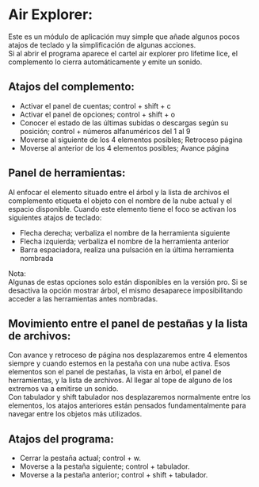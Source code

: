 # Air Explorer:
Este es un módulo de aplicación muy simple que añade algunos pocos atajos de teclado y la simplificación de algunas acciones.  
Si al abrir el programa aparece el cartel air explorer pro lifetime lice, el complemento lo cierra automáticamente y emite un sonido.

## Atajos del complemento:

* Activar el panel de cuentas; control + shift + c
* Activar el panel de opciones; control + shift + o
* Conocer el estado de las últimas subidas o descargas según su posición; control + números alfanuméricos del 1 al 9
* Moverse al siguiente de los 4 elementos posibles; Retroceso página
* Moverse al anterior de los 4 elementos posibles; Avance página

## Panel de herramientas:
Al enfocar el elemento situado entre el árbol y la lista de archivos el complemento etiqueta el objeto con el nombre de la nube actual y el espacio disponible.
Cuando este elemento tiene el foco se activan los siguientes atajos de teclado:  

* Flecha derecha; verbaliza el nombre de la herramienta siguiente
* Flecha izquierda; verbaliza el nombre de la herramienta anterior
* Barra espaciadora, realiza una pulsación en la última herramienta nombrada

Nota:  
Algunas de estas opciones solo están disponibles en la versión pro. Si se desactiva la opción mostrar árbol, el mismo desaparece imposibilitando acceder a las herramientas antes nombradas. 

## Movimiento entre el panel de pestañas y la lista de archivos:
Con avance y retroceso de página nos desplazaremos entre 4 elementos siempre y cuando estemos en la pestaña con una nube activa.
Esos  elementos son el panel de pestañas, la vista en árbol, el panel de herramientas, y la lista de archivos. Al llegar al tope de alguno de los extremos va a emitirse un sonido.  
Con tabulador y shift tabulador nos desplazaremos normalmente entre los elementos, los atajos anteriores están pensados fundamentalmente para navegar entre los objetos más utilizados.  

## Atajos del programa:

* Cerrar la pestaña actual; control + w.
* Moverse a la pestaña siguiente; control + tabulador.
* Moverse a la pestaña anterior; control + shift + tabulador.
